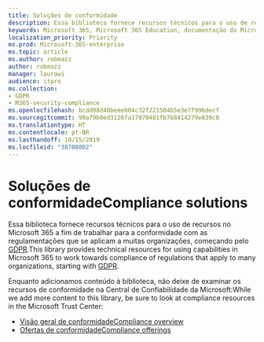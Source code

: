 ```yaml
---
title: Soluções de conformidade
description: Essa biblioteca fornece recursos técnicos para o uso de recursos no Microsoft 365 a fim de trabalhar para a conformidade com as regulamentações que se aplicam a muitas organizações, começando pelo GDPR.
keywords: Microsoft 365, Microsoft 365 Education, documentação do Microsoft 365, RGPD
localization_priority: Priority
ms.prod: Microsoft-365-enterprise
ms.topic: article
ms.author: robmazz
author: robmazz
manager: laurawi
audience: itpro
ms.collection:
- GDPR
- M365-security-compliance
ms.openlocfilehash: bcdd08d48beeeb04c32f221504b5e3e7f996decf
ms.sourcegitcommit: 99a79b0ed3126fa17970481fb768414279e839c0
ms.translationtype: HT
ms.contentlocale: pt-BR
ms.lasthandoff: 10/15/2019
ms.locfileid: "38708002"
---
```

# <a name="compliance-solutions"></a><span data-ttu-id="d398e-104">Soluções de conformidade</span><span class="sxs-lookup"><span data-stu-id="d398e-104">Compliance solutions</span></span>

<span data-ttu-id="d398e-105">Essa biblioteca fornece recursos técnicos para o uso de recursos no Microsoft 365 a fim de trabalhar para a conformidade com as regulamentações que se aplicam a muitas organizações, começando pelo [GDPR](gdpr.md).</span><span class="sxs-lookup"><span data-stu-id="d398e-105">This library provides technical resources for using capabilities in Microsoft 365 to work towards compliance of regulations that apply to many organizations, starting with [GDPR](gdpr.md).</span></span>

<span data-ttu-id="d398e-106">Enquanto adicionamos conteúdo à biblioteca, não deixe de examinar os recursos de conformidade na Central de Confiabilidade da Microsoft:</span><span class="sxs-lookup"><span data-stu-id="d398e-106">While we add more content to this library, be sure to look at compliance resources in the Microsoft Trust Center:</span></span>
- [<span data-ttu-id="d398e-107">Visão geral de conformidade</span><span class="sxs-lookup"><span data-stu-id="d398e-107">Compliance overview</span></span>](https://www.microsoft.com/trustcenter/compliance)
- [<span data-ttu-id="d398e-108">Ofertas de conformidade</span><span class="sxs-lookup"><span data-stu-id="d398e-108">Compliance offerings</span></span>](offering-home.md)
